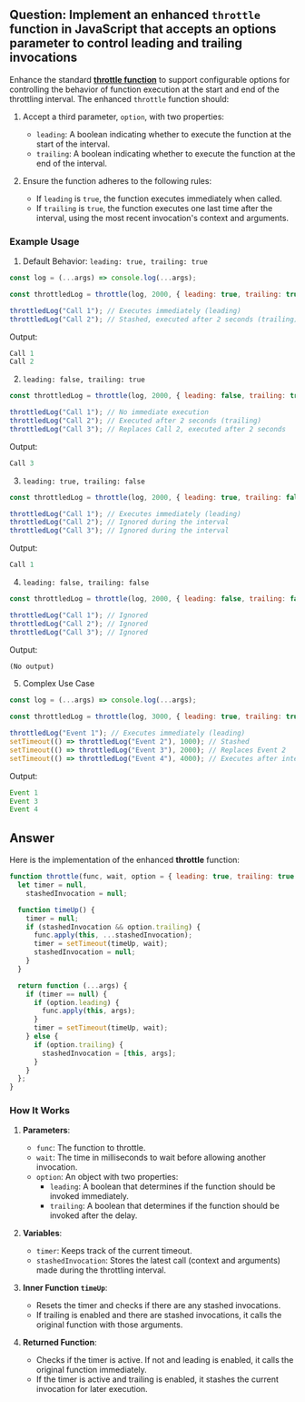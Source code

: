 ## Question: Implement an enhanced `throttle` function in JavaScript that accepts an options parameter to control leading and trailing invocations

Enhance the standard [**throttle function**](../basic) to support configurable options for controlling the behavior of function execution at the start and end of the throttling interval. The enhanced `throttle` function should:

1. Accept a third parameter, `option`, with two properties:

   - `leading`: A boolean indicating whether to execute the function at the start of the interval.
   - `trailing`: A boolean indicating whether to execute the function at the end of the interval.

2. Ensure the function adheres to the following rules:

   - If `leading` is `true`, the function executes immediately when called.
   - If `trailing` is `true`, the function executes one last time after the interval, using the most recent invocation's context and arguments.

### Example Usage

1. Default Behavior: `leading: true, trailing: true`

```js
const log = (...args) => console.log(...args);

const throttledLog = throttle(log, 2000, { leading: true, trailing: true });

throttledLog("Call 1"); // Executes immediately (leading)
throttledLog("Call 2"); // Stashed, executed after 2 seconds (trailing)
```

Output:

```js
Call 1
Call 2
```

2. `leading: false, trailing: true`

```js
const throttledLog = throttle(log, 2000, { leading: false, trailing: true });

throttledLog("Call 1"); // No immediate execution
throttledLog("Call 2"); // Executed after 2 seconds (trailing)
throttledLog("Call 3"); // Replaces Call 2, executed after 2 seconds
```

Output:

```js
Call 3
```

3. `leading: true, trailing: false`

```js
const throttledLog = throttle(log, 2000, { leading: true, trailing: false });

throttledLog("Call 1"); // Executes immediately (leading)
throttledLog("Call 2"); // Ignored during the interval
throttledLog("Call 3"); // Ignored during the interval
```

Output:

```js
Call 1
```

4. `leading: false, trailing: false`

```js
const throttledLog = throttle(log, 2000, { leading: false, trailing: false });

throttledLog("Call 1"); // Ignored
throttledLog("Call 2"); // Ignored
throttledLog("Call 3"); // Ignored
```

Output:

```js
(No output)
```

5. Complex Use Case

```js
const log = (...args) => console.log(...args);

const throttledLog = throttle(log, 3000, { leading: true, trailing: true });

throttledLog("Event 1"); // Executes immediately (leading)
setTimeout(() => throttledLog("Event 2"), 1000); // Stashed
setTimeout(() => throttledLog("Event 3"), 2000); // Replaces Event 2
setTimeout(() => throttledLog("Event 4"), 4000); // Executes after interval
```

Output:

```js
Event 1
Event 3
Event 4
```

## Answer

Here is the implementation of the enhanced **throttle** function:

```js
function throttle(func, wait, option = { leading: true, trailing: true }) {
  let timer = null,
    stashedInvocation = null;

  function timeUp() {
    timer = null;
    if (stashedInvocation && option.trailing) {
      func.apply(this, ...stashedInvocation);
      timer = setTimeout(timeUp, wait);
      stashedInvocation = null;
    }
  }

  return function (...args) {
    if (timer == null) {
      if (option.leading) {
        func.apply(this, args);
      }
      timer = setTimeout(timeUp, wait);
    } else {
      if (option.trailing) {
        stashedInvocation = [this, args];
      }
    }
  };
}
```

### How It Works

1. **Parameters**:

   - `func`: The function to throttle.
   - `wait`: The time in milliseconds to wait before allowing another invocation.
   - `option`: An object with two properties:
     - `leading`: A boolean that determines if the function should be invoked immediately.
     - `trailing`: A boolean that determines if the function should be invoked after the delay.

2. **Variables**:

   - `timer`: Keeps track of the current timeout.
   - `stashedInvocation`: Stores the latest call (context and arguments) made during the throttling interval.

3. **Inner Function `timeUp`**:

   - Resets the timer and checks if there are any stashed invocations.
   - If trailing is enabled and there are stashed invocations, it calls the original function with those arguments.

4. **Returned Function**:
   - Checks if the timer is active. If not and leading is enabled, it calls the original function immediately.
   - If the timer is active and trailing is enabled, it stashes the current invocation for later execution.
